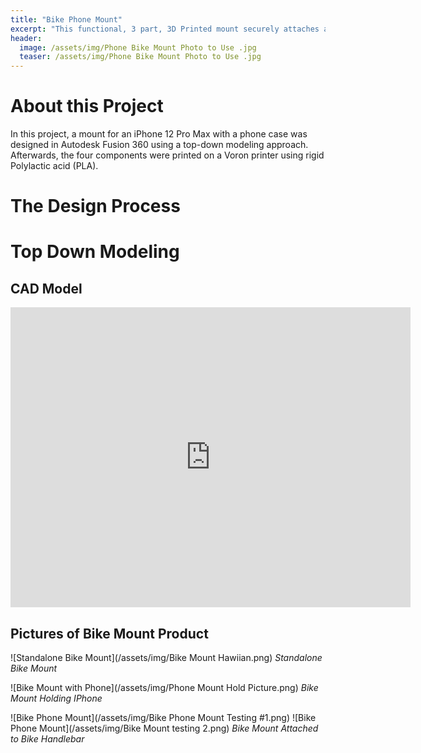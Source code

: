 ```yaml
---
title: "Bike Phone Mount"
excerpt: "This functional, 3 part, 3D Printed mount securely attaches an iPhone to a Bike Handlebar "
header:
  image: /assets/img/Phone Bike Mount Photo to Use .jpg
  teaser: /assets/img/Phone Bike Mount Photo to Use .jpg
---
```


# About this Project

In this project, a mount for an iPhone 12 Pro Max with a phone case was designed in Autodesk Fusion 360 using a top-down modeling approach. Afterwards, the four components were printed on a Voron printer using rigid Polylactic acid (PLA). 

# The Design Process

# Top Down Modeling

## CAD Model 
<iframe src="https://vanderbilt643.autodesk360.com/shares/public/SH512d4QTec90decfa6e5556d25f7eecaa6f?mode=embed" width="640" height="480" allowfullscreen="true" webkitallowfullscreen="true" mozallowfullscreen="true"  frameborder="0"></iframe>

## Pictures of Bike Mount Product
![Standalone Bike Mount](/assets/img/Bike Mount Hawiian.png)
*Standalone Bike Mount*

![Bike Mount with Phone](/assets/img/Phone Mount Hold Picture.png)
*Bike Mount Holding IPhone*

![Bike Phone Mount](/assets/img/Bike Phone Mount Testing #1.png)
![Bike Phone Mount](/assets/img/Bike Mount testing 2.png)
*Bike Mount Attached to Bike Handlebar*

